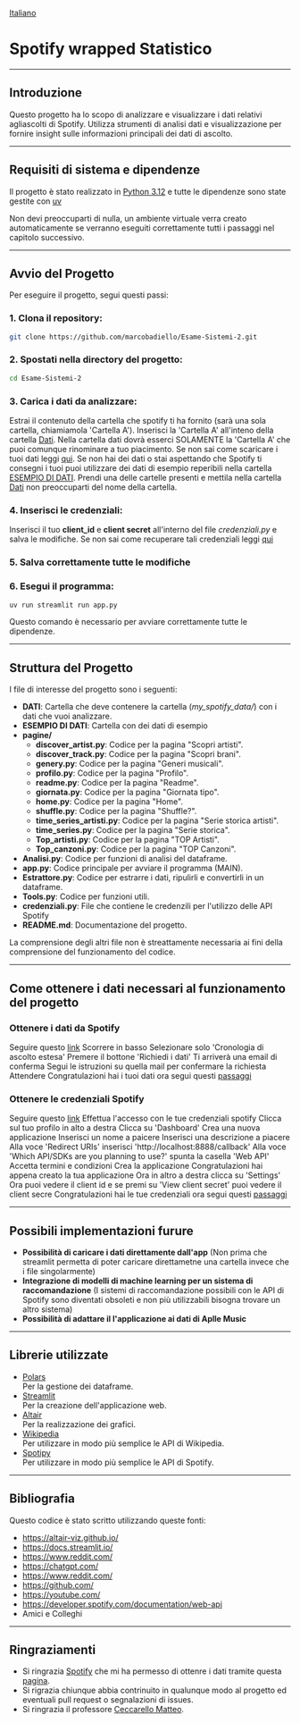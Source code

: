[Italiano](#spotify-wrapped-statistico)

# Spotify wrapped Statistico

---

## Introduzione  
Questo progetto ha lo scopo di analizzare e visualizzare i dati relativi agliascolti di Spotify. Utilizza strumenti di analisi dati e visualizzazione per fornire insight sulle informazioni
principali dei dati di ascolto.

---

## Requisiti di sistema e dipendenze
Il progetto è stato realizzato in [Python 3.12](https://www.python.org/downloads/release/python-3120/) e tutte
le dipendenze sono state gestite con [uv](https://github.com/astral-sh/uv)

Non devi preoccuparti di nulla, un ambiente virtuale verra creato automaticamente se verranno eseguiti correttamente tutti i passaggi nel capitolo successivo.


---

## Avvio del Progetto  
Per eseguire il progetto, segui questi passi:  

### 1. **Clona il repository**:  
   ```bash
   git clone https://github.com/marcobadiello/Esame-Sistemi-2.git
   ```

### 2. **Spostati nella directory del progetto**:  
   ```bash
   cd Esame-Sistemi-2
   ```
### 3. Carica i dati da analizzare:
   Estrai il contenuto della cartella che spotify ti ha fornito (sarà una sola cartella, chiamiamola 'Cartella A'). Inserisci la 'Cartella A' all'inteno della cartella [Dati](#Struttura-del-Progetto). Nella cartella dati dovrà esserci SOLAMENTE la 'Cartella A' che puoi comunque rinominare a tuo piacimento. Se non sai come scaricare i tuoi dati leggi [qui](#Ottenere-i-dati-da-Spotify). Se non hai dei dati o stai aspettando che Spotify ti consegni i tuoi puoi utilizzare dei dati di esempio reperibili nella cartella [ESEMPIO DI DATI](#Struttura-del-Progetto). Prendi una delle cartelle presenti e mettila nella cartella [Dati](#Struttura-del-Progetto) non preoccuparti del nome della cartella.

### 4. **Inserisci le credenziali**:  
   Inserisci il tuo **client_id** e **client secret** all'interno del file *credenziali.py* e salva le modifiche.
   Se non sai come recuperare tali credenziali leggi [qui](#Ottenere-le-credenziali-Spotify)

### 5. Salva correttamente tutte le modifiche

### 6. **Esegui il programma**:  
   ```bash
   uv run streamlit run app.py
   ```
Questo comando è necessario per avviare correttamente tutte le dipendenze.

---

## Struttura del Progetto  

I file di interesse del progetto sono i seguenti:
- **DATI**: Cartella che deve contenere la cartella (*my_spotify_data/*) con i dati che vuoi analizzare.
- **ESEMPIO DI DATI**: Cartella con dei dati di esempio
- **pagine/**  
  - **discover_artist.py**: Codice per la pagina "Scopri artisti".
  - **discover_track.py**: Codice per la pagina "Scopri brani".
  - **genery.py**: Codice per la pagina "Generi musicali".
  - **profilo.py**: Codice per la pagina "Profilo".
  - **readme.py**: Codice per la pagina "Readme".
  - **giornata.py**: Codice per la pagina "Giornata tipo".
  - **home.py**: Codice per la pagina "Home".
  - **shuffle.py**: Codice per la pagina "Shuffle?".  
  - **time_series_artisti.py**: Codice per la pagina "Serie storica artisti".
  - **time_series.py**: Codice per la pagina "Serie storica".
  - **Top_artisti.py**: Codice per la pagina "TOP Artisti".
  - **Top_canzoni.py**: Codice per la pagina "TOP Canzoni".
- **Analisi.py**: Codice per funzioni di analisi del dataframe.
- **app.py**: Codice principale per avviare il programma (MAIN).
- **Estrattore.py**: Codice per estrarre i dati, ripulirli e convertirli in un dataframe.
- **Tools.py**: Codice per funzioni utili.
- **credenziali.py**: File che contiene le credenzili per l'utilizzo delle API Spotify
- **README.md**: Documentazione del progetto.  

La comprensione degli altri file non è streattamente necessaria ai fini della comprensione del funzionamento del codice.

---

## Come ottenere i dati necessari al funzionamento del progetto

   ### Ottenere i dati da Spotify
   Seguire questo [link](https://www.spotify.com/it/account/privacy)
   Scorrere in basso
   Selezionare solo 'Cronologia di ascolto estesa'
   Premere il bottone 'Richiedi i dati'
   Ti arriverà una email di conferma
   Segui le istruzioni su quella mail per confermare la richiesta
   Attendere
   Congratulazioni hai i tuoi dati ora segui questi [passaggi](#3-Carica-i-dati-da-analizzare)

   ### Ottenere le credenziali Spotify
   Seguire questo [link](https://developer.spotify.com/documentation/web-api)
   Effettua l'accesso con le tue credenziali spotify
   Clicca sul tuo profilo in alto a destra
   Clicca su 'Dashboard'
   Crea una nuova applicazione
   Inserisci un nome a paicere
   Inserisci una descrizione a piacere
   Alla voce 'Redirect URIs' inserisci 'http://localhost:8888/callback'
   Alla voce 'Which API/SDKs are you planning to use?' spunta la casella 'Web API'
   Accetta termini e condizioni
   Crea la applicazione
   Congratulazioni hai appena creato la tua applicazione
   Ora in altro a destra clicca su 'Settings'
   Ora puoi vedere il client id e se premi su 'View client secret' puoi vedere il client secre
   Congratulazioni hai le tue credenziali ora segui questi [passaggi](#4-Inserisci-le-credenziali)

---

## Possibili implementazioni furure

- **Possibilità di caricare i dati direttamente dall'app** (Non prima che streamlit permetta di poter caricare direttametne una cartella invece che i file singolarmente)
- **Integrazione di modelli di machine learning per un sistema di raccomandazione** (I sistemi di raccomandazione possibili con le API di Spotify sono diventati obsoleti e non più utilizzabili bisogna trovare un altro sistema)
- **Possibilità di adattare il l'applicazione ai dati di Aplle Music**


---

## Librerie utilizzate
- [Polars](https://github.com/pola-rs/polars)  
Per la gestione dei dataframe.
- [Streamlit](https://github.com/streamlit/streamlit)  
Per la creazione dell'applicazione web.
- [Altair](https://github.com/vega/altair)  
Per la realizzazione dei grafici.
- [Wikipedia](https://github.com/goldsmith/Wikipedia)  
Per utilizzare in modo più semplice le API di Wikipedia.
- [Spotipy](https://github.com/spotipy-dev/spotipy)  
Per utilizzare in modo più semplice le API di Spotify.

---

## Bibliografia
Questo codice è stato scritto utilizzando queste fonti:
- https://altair-viz.github.io/
- https://docs.streamlit.io/
- https://www.reddit.com/
- https://chatgpt.com/
- https://www.reddit.com/
- https://github.com/
- https://youtube.com/
- https://developer.spotify.com/documentation/web-api
- Amici e Colleghi


---

## Ringraziamenti
- Si ringrazia [Spotify](https://www.spotify.com/) che mi ha permesso di ottenre i dati tramite questa [pagina](https://www.spotify.com/it/account/privacy).
- Si rigrazia chiunque abbia contrinuito in qualunque modo al progetto ed eventuali pull request o segnalazioni di issues.
- Si ringrazia il professore [Ceccarello Matteo](https://www.dei.unipd.it/~ceccarello/).

